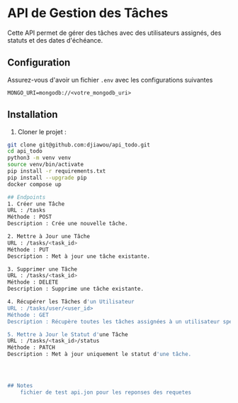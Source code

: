 # API de Gestion des Tâches

Cette API permet de gérer des tâches avec des utilisateurs assignés, des statuts et des dates d'échéance.

## Configuration

Assurez-vous d'avoir un fichier `.env` avec les configurations suivantes 

    MONGO_URI=mongodb://<votre_mongodb_uri>


## Installation

1. Cloner le projet :

```bash
git clone git@github.com:djiawou/api_todo.git
cd api_todo
python3 -m venv venv
source venv/bin/activate
pip install -r requirements.txt
pip install --upgrade pip
docker compose up

## Endpoints
1. Créer une Tâche
URL : /tasks
Méthode : POST
Description : Crée une nouvelle tâche.

2. Mettre à Jour une Tâche
URL : /tasks/<task_id>
Méthode : PUT
Description : Met à jour une tâche existante.

3. Supprimer une Tâche
URL : /tasks/<task_id>
Méthode : DELETE
Description : Supprime une tâche existante.

4. Récupérer les Tâches d'un Utilisateur
URL : /tasks/user/<user_id>
Méthode : GET
Description : Récupère toutes les tâches assignées à un utilisateur spécifique.

5. Mettre à Jour le Statut d'une Tâche
URL : /tasks/<task_id>/status
Méthode : PATCH
Description : Met à jour uniquement le statut d'une tâche.




## Notes 
    fichier de test api.jon pour les reponses des requetes 
